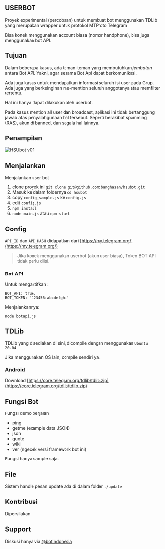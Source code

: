 ## USERBOT

Proyek experimental (percobaan) untuk membuat bot menggunakan TDLib yang merupakan wrapper untuk protokol MTProto Telegram

Bisa konek menggunakan account biasa (nomor handphone), bisa juga menggunakan bot API.

## Tujuan

Dalam beberapa kasus, ada teman-teman yang membutuhkan _jembatan_ antara Bot API. Yakni, agar sesama Bot Api dapat berkomunikasi.

Ada juga kasus untuk mendapatkan informasi seluruh isi user pada Grup. Ada juga yang berkeinginan me-mention seluruh anggotanya atau memfilter tertentu.

Hal ini hanya dapat dilakukan oleh userbot. 

Pada kasus mention all user dan broadcast, aplikasi ini tidak bertanggung jawab atas penyalahgunaan hal tersebut. Seperti berakibat spamming (RAS), akun di banned, dan segala hal lainnya.

## Penampilan

![HSUbot v0.1](https://raw.githubusercontent.com/banghasan/hsubot/main/hsubot.jpg)

## Menjalankan

Menjalankan user bot 

1. clone proyek ini `git clone git@github.com:banghasan/hsubot.git`
2. Masuk ke dalam foldernya `cd hsubot`
3. copy `config_sample.js` ke `config.js`
4. edit `config.js`
5. `npm install`
6. `node main.js` atau `npm start`

## Config

`API_ID` dan `API_HASH` didapatkan dari [https://my.telegram.org/](https://my.telegram.org/)

> Jika konek menggunakan userbot (akun user biasa), Token BOT API tidak perlu diisi.

### Bot API

Untuk mengaktifkan :

    BOT_API: true,
    BOT_TOKEN: '123456:abcdefghi'

Menjalankannya:

    node botapi.js

## TDLib

TDLib yang disediakan di sini, dicompile dengan menggunakan `Ubuntu 20.04`

Jika menggunakan OS lain, compile sendiri ya.

### Android

Download [https://core.telegram.org/tdlib/tdlib.zip](https://core.telegram.org/tdlib/tdlib.zip)

## Fungsi Bot

Fungsi demo berjalan

- ping
- getme (example data JSON)
- json
- quote
- wiki
- ver (ngecek versi framework bot ini)

Fungsi hanya sample saja.

## File

Sistem handle pesan update ada di dalam folder `./update`

## Kontribusi

Dipersilakan

## Support

Diskusi hanya via [@botindonesia](https://t.me/botindonesia)